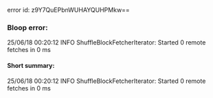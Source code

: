 error id: z9Y7QuEPbnWUHAYQUHPMkw==
### Bloop error:

25/06/18 00:20:12 INFO ShuffleBlockFetcherIterator: Started 0 remote fetches in 0 ms
#### Short summary: 

25/06/18 00:20:12 INFO ShuffleBlockFetcherIterator: Started 0 remote fetches in 0 ms